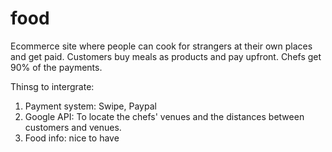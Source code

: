 # food
Ecommerce site where people can cook for strangers at their own places and get paid.
Customers buy meals as products and pay upfront. Chefs get 90% of the payments.

Thinsg to intergrate: 
1. Payment system: Swipe, Paypal
2. Google API: To locate the chefs' venues and the distances between customers and venues.
3. Food info: nice to have

